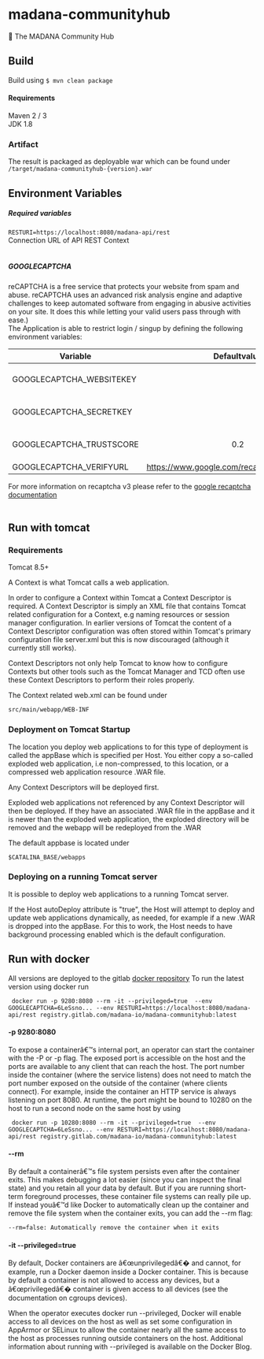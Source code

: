 # madana-communityhub 
:busts_in_silhouette: The MADANA Community Hub


## Build
Build using `$ mvn clean package`

#### Requirements
Maven 2 / 3<br/>
JDK 1.8<br/>


### Artifact
The result is packaged as deployable war which can be found under `/target/madana-communityhub-{version}.war`


## Environment Variables
##### Required variables





`RESTURI=https://localhost:8080/madana-api/rest` <br/>
Connection URL of API REST Context<br/><br/>

##### GOOGLECAPTCHA
reCAPTCHA is a free service that protects your website from spam and abuse. reCAPTCHA uses an advanced risk analysis engine and adaptive challenges to keep automated software from engaging in abusive activities on your site. It does this while letting your valid users pass through with ease.)<br/>
The Application is able to restrict login / singup  by defining the following environment variables:<br/>


|    Variable                          |    Defaultvalue           |    Description     |
| -------------                   |:-------------:           | -----:       |
|    GOOGLECAPTCHA_WEBSITEKEY     |              |     reCAPTCHAv3 WebsiteKey provided from https://www.google.com/recaptcha |
|    GOOGLECAPTCHA_SECRETKEY      |             |       reCAPTCHAv3 Token Secretkey from https://www.google.com/recaptcha/ |
|    GOOGLECAPTCHA_TRUSTSCORE     |    0.2                   |      A threshold for the trustscore can be set between 0 and 1 ( double ). The default is set to 0.2  |
|    GOOGLECAPTCHA_VERIFYURL      |    https://www.google.com/recaptcha/api/siteverify      |        |


 For more information on recaptcha v3 please refer to the [google recaptcha documentation](https://developers.google.com/recaptcha/docs/v3) <br><br/>

## Run with tomcat

### Requirements
Tomcat 8.5+<br/>


A Context is what Tomcat calls a web application.

In order to configure a Context within Tomcat a Context Descriptor is required. A Context Descriptor is simply an XML file that contains Tomcat related configuration for a Context, e.g naming resources or session manager configuration. In earlier versions of Tomcat the content of a Context Descriptor configuration was often stored within Tomcat's primary configuration file server.xml but this is now discouraged (although it currently still works).

Context Descriptors not only help Tomcat to know how to configure Contexts but other tools such as the Tomcat Manager and TCD often use these Context Descriptors to perform their roles properly.

The Context related web.xml can be found under

```
src/main/webapp/WEB-INF
```

### Deployment on Tomcat Startup
The location you deploy web applications to for this type of deployment is called the appBase which is specified per Host. You either copy a so-called exploded web application, i.e non-compressed, to this location, or a compressed web application resource .WAR file.

Any Context Descriptors will be deployed first.

Exploded web applications not referenced by any Context Descriptor will then be deployed. If they have an associated .WAR file in the appBase and it is newer than the exploded web application, the exploded directory will be removed and the webapp will be redeployed from the .WAR

The default appbase is located under

```
$CATALINA_BASE/webapps
```


### Deploying on a running Tomcat server
It is possible to deploy web applications to a running Tomcat server.

If the Host autoDeploy attribute is "true", the Host will attempt to deploy and update web applications dynamically, as needed, for example if a new .WAR is dropped into the appBase. For this to work, the Host needs to have background processing enabled which is the default configuration.



##  Run with docker

All versions are deployed to the gitlab [docker repository](https://gitlab.com/madana-io/madana-communityhub/container_registry)
To run the latest version using docker run

```
 docker run -p 9280:8080 --rm -it --privileged=true  --env GOOGLECAPTCHA=6LeSsno... --env RESTURI=https://localhost:8080/madana-api/rest registry.gitlab.com/madana-io/madana-communityhub:latest
```

#### -p 9280:8080
To expose a containerâ€™s internal port, an operator can start the container with the -P or -p flag. The exposed port is accessible on the host and the ports are available to any client that can reach the host.
The port number inside the container (where the service listens) does not need to match the port number exposed on the outside of the container (where clients connect). For example, inside the container an HTTP service is always listening on port 8080. At runtime, the port might be bound to 10280 on the host to run a second node on the same host by using 
```
 docker run -p 10280:8080 --rm -it --privileged=true  --env GOOGLECAPTCHA=6LeSsno... --env RESTURI=https://localhost:8080/madana-api/rest registry.gitlab.com/madana-io/madana-communityhub:latest
```

#### --rm
By default a containerâ€™s file system persists even after the container exits. This makes debugging a lot easier (since you can inspect the final state) and you retain all your data by default. But if you are running short-term foreground processes, these container file systems can really pile up. If instead youâ€™d like Docker to automatically clean up the container and remove the file system when the container exits, you can add the --rm flag:

```
--rm=false: Automatically remove the container when it exits
```
#### -it --privileged=true
By default, Docker containers are â€œunprivilegedâ€� and cannot, for example, run a Docker daemon inside a Docker container. This is because by default a container is not allowed to access any devices, but a â€œprivilegedâ€� container is given access to all devices (see the documentation on cgroups devices).

When the operator executes docker run --privileged, Docker will enable access to all devices on the host as well as set some configuration in AppArmor or SELinux to allow the container nearly all the same access to the host as processes running outside containers on the host. Additional information about running with --privileged is available on the Docker Blog.


